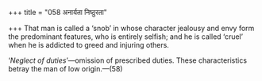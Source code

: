 +++
title = "058 अनार्यता निष्ठुरता"

+++
That man is called a ‘snob’ in whose character jealousy and envy form
the predominant features, who is entirely selfish; and he is called
‘cruel’ when he is addicted to greed and injuring others.

‘*Neglect of duties*’—omission of prescribed duties. These
characteristics betray the man of low origin.—(58)


